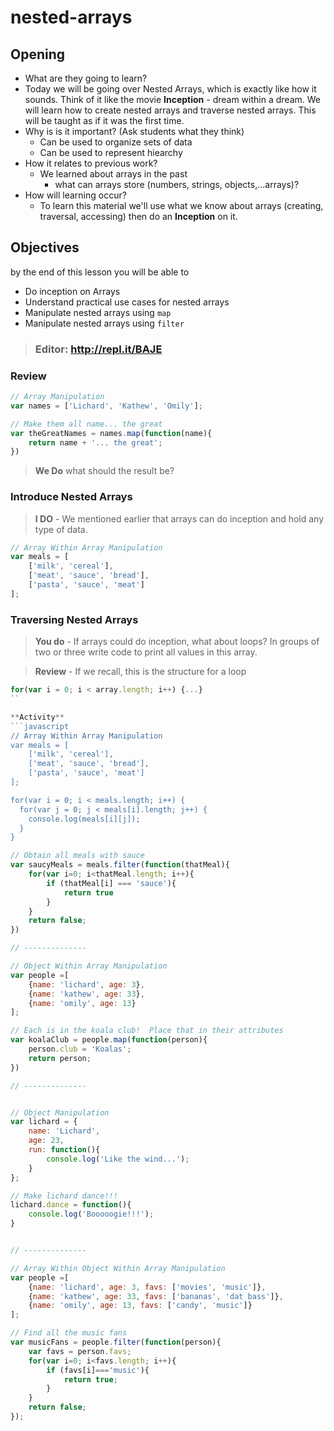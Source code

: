 # nested-arrays
## Opening
 - What are they going to learn?
  - Today we will be going over Nested Arrays, which is exactly like how it sounds. Think of it like the movie **Inception** - dream within a dream. We will learn how to create nested arrays and traverse nested arrays. This will be taught as if it was the first time.
- Why is is it important? (Ask students what they think)
  - Can be used to organize sets of data
  - Can be used to represent hiearchy
- How it relates to previous work?
  - We learned about arrays in the past 
    - what can arrays store (numbers, strings, objects,...arrays)?
- How will learning occur?
  - To learn this material we'll use what we know about arrays (creating, traversal, accessing) then do an **Inception** on it.
  
## Objectives
by the end of this lesson you will be able to
- Do inception on Arrays
- Understand practical use cases for nested arrays
- Manipulate nested arrays using `map`
- Manipulate nested arrays using `filter`


> ### Editor: http://repl.it/BAJE

### Review
```javascript
// Array Manipulation
var names = ['Lichard', 'Kathew', 'Omily'];

// Make them all name... the great
var theGreatNames = names.map(function(name){
    return name + '... the great';
})
```

> **We Do** what should the result be?


### Introduce Nested Arrays
> **I DO** - We mentioned earlier that arrays can do inception and hold any type of data.

```javascript
// Array Within Array Manipulation
var meals = [
    ['milk', 'cereal'],
    ['meat', 'sauce', 'bread'],
    ['pasta', 'sauce', 'meat']
];
```

### Traversing Nested Arrays
> **You do** - If arrays could do inception, what about loops? In groups of two or three write code to print all values in this array.

> **Review** - If we recall, this is the structure for a loop
```javascript
for(var i = 0; i < array.length; i++) {...}
``

**Activity**
```javascript
// Array Within Array Manipulation
var meals = [
    ['milk', 'cereal'],
    ['meat', 'sauce', 'bread'],
    ['pasta', 'sauce', 'meat']
];

for(var i = 0; i < meals.length; i++) {
  for(var j = 0; j < meals[i].length; j++) {
    console.log(meals[i][j]);
  }
}
```


```javascript
// Obtain all meals with sauce
var saucyMeals = meals.filter(function(thatMeal){
    for(var i=0; i<thatMeal.length; i++){
        if (thatMeal[i] === 'sauce'){
            return true
        }
    }
    return false;
})

// --------------

// Object Within Array Manipulation
var people =[
    {name: 'lichard', age: 3},
    {name: 'kathew', age: 33},
    {name: 'omily', age: 13}
];

// Each is in the koala club!  Place that in their attributes
var koalaClub = people.map(function(person){
    person.club = 'Koalas';
    return person;
})

// --------------


// Object Manipulation
var lichard = {
    name: 'Lichard',
    age: 23,
    run: function(){
        console.log('Like the wind...');
    }
};

// Make lichard dance!!!
lichard.dance = function(){
    console.log('Booooogie!!!');
}


// --------------

// Array Within Object Within Array Manipulation
var people =[
    {name: 'lichard', age: 3, favs: ['movies', 'music']},
    {name: 'kathew', age: 33, favs: ['bananas', 'dat bass']},
    {name: 'omily', age: 13, favs: ['candy', 'music']}
];

// Find all the music fans
var musicFans = people.filter(function(person){
    var favs = person.favs;
    for(var i=0; i<favs.length; i++){
        if (favs[i]==='music'){
            return true;
        }
    }
    return false;
});
```
